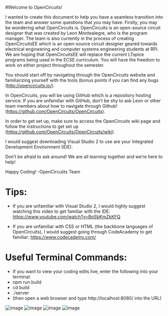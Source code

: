 #Welcome to OpenCircuits!

I wanted to create this document to help you have a seamless transition into the team and answer some questions that you may have. Firstly, you may be wondering what OpenCircuits is. 
OpenCircuits is an open-source circuit designer that was created by Leon Montealegre, who is the program manager. The team is also currently in the process of creating OpenCircuitsEE which is an open-source circuit designer geared towards electrical engineering and computer systems engineering students at RPI. We are hoping that OpenCircuitsEE will replace the current LTspice programs being used in the ECSE curriculum. You will have the freedom to work on either project throughout the semester.

You should start off by navigating through the OpenCircuits website and familiarizing yourself with the tools (bonus points if you can find any bugs (http://opencircuits.io/).

In OpenCircuits, you will be using GitHub which is a repository hosting service. If you are unfamiliar with GitHub, don’t be shy to ask Leon or other team members about how to navigate through Github! (https://github.com/OpenCircuits/OpenCircuits). 

In order to get set up, make sure to access the OpenCircuits wiki page and follow the instructions to get set up (https://github.com/OpenCircuits/OpenCircuits/wiki).

I would suggest downloading Visual Studio 2 to use are your Integrated Development Environment (IDE).

Don’t be afraid to ask around! We are all learning together and we’re here to help!

Happy Coding!
-OpenCircuiits Team

# Tips:
* If you are unfamiliar with Visual Studio 2, I would highly suggest watching this video to get familiar with the IDE: https://www.youtube.com/watch?v=BpSbKmZkKFQ

* If you are unfamiliar with CSS or HTML (the backbone languages of OpenCircuits), I would suggest going through CodeAcademy to get familiar: https://www.codecademy.com/


# Useful Terminal Commands:
* If you want to view your coding edits live, enter the following into your terminal:
* npm run build
* cd build
* ./server
* (then open a web browser and type http://localhost:8080/ into the URL)

![image](/Users/mahmoudbaloul/Desktop/RCOS-CheetSheet1.png)
![image](/⁨Users/⁨mahmoudbaloul⁩/⁨Desktop⁩/RCOS-CheetSheet2.png)
![image](/⁨Users/⁨mahmoudbaloul⁩/⁨Desktop⁩/RCOS-CheetSheet3.png)
![image](/⁨Users/⁨mahmoudbaloul⁩/⁨Desktop⁩/RCOS-CheetSheet4.png)